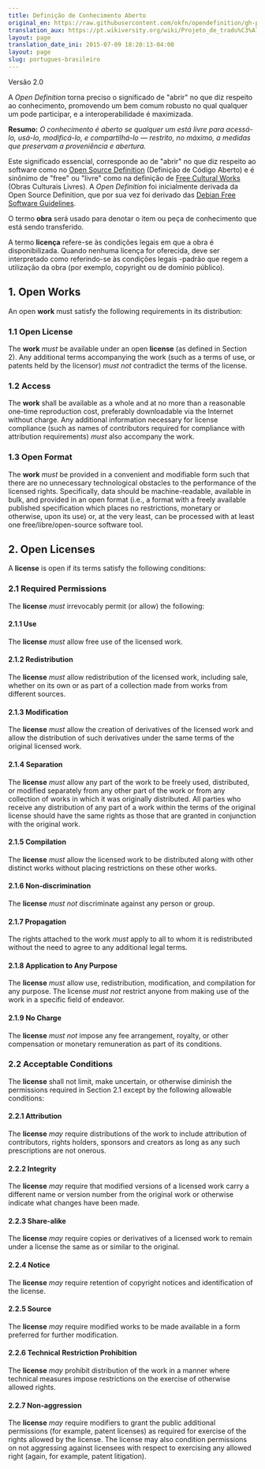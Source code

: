 ```yaml
---
title: Definição de Conhecimento Aberto
original_en: https://raw.githubusercontent.com/okfn/opendefinition/gh-pages/od/index.markdown
translation_aux: https://pt.wikiversity.org/wiki/Projeto_de_tradu%C3%A7%C3%A3o_da_Open_Data_Definition_2.0
layout: page
translation_date_ini: 2015-07-09 18:20:13-04:00
layout: page
slug: portugues-brasileiro
---
```


Versão 2.0

A *Open Definition* torna preciso o significado de "abrir" no que diz respeito ao conhecimento, promovendo um bem comum robusto no qual qualquer um pode participar, e a interoperabilidade é maximizada.

**Resumo:** *O conhecimento é aberto se qualquer um está livre para acessá-lo, usá-lo, modificá-lo, e compartilhá-lo — restrito, no máximo, a medidas que preservam a proveniência e abertura.*

Este significado essencial, corresponde ao de "abrir" no que diz respeito ao software como no [Open Source Definition](http://www.opensource.org/docs/osd) (Definição de Código Aberto) e é sinônimo de "free" ou "livre" como na definição de [Free Cultural Works](http://freedomdefined.org) (Obras Culturais Livres). A *Open Definition* foi inicialmente derivada da Open Source Definition, que por sua vez foi derivado das [Debian Free Software Guidelines](http://www.debian.org/social_contract).

O termo **obra** será usado para denotar o item ou peça de conhecimento que está sendo transferido.

A termo **licença** refere-se às condições legais em que a obra é disponibilizada. Quando nenhuma licença for oferecida, deve ser interpretado como referindo-se às condições legais -padrão que regem a utilização da obra (por exemplo, copyright ou de domínio público).

## 1. Open Works

An open **work** must satisfy the following requirements in its distribution:

### 1.1 Open License

The **work** *must* be available under an open **license** (as defined in Section 2).
Any additional terms accompanying the work (such as a terms of use, or patents held by the licensor) *must not* 
contradict the terms of the license.

### 1.2 Access

The **work** shall be available as a whole and at no more than a reasonable 
one-time reproduction cost, preferably downloadable via the Internet without charge.
Any additional information necessary for license compliance (such as names of 
contributors required for compliance with attribution requirements) *must* also 
accompany the work.

### 1.3 Open Format

The **work** *must* be provided in a convenient and modifiable form such
that there are no unnecessary technological obstacles to the performance of the
licensed rights. Specifically, data should be machine-readable, available in
bulk, and provided in an open format (i.e., a format with a freely available
published specification which places no restrictions, monetary or otherwise, upon
its use) or, at the very least, can be processed with at least one free/libre/open-source
software tool.


## 2. Open Licenses

A **license** is open if its terms satisfy the following conditions:

### 2.1 Required Permissions

The **license** *must* irrevocably permit (or allow) the following:

#### 2.1.1 Use

The **license** *must* allow free use of the licensed work.

#### 2.1.2 Redistribution

The **license** *must* allow redistribution of the licensed work, 
including sale, whether on its own or as part of a collection made from 
works from different sources.

#### 2.1.3 Modification

The **license** *must* allow the creation of derivatives of the licensed 
work and allow the distribution of such derivatives under the same
terms of the original licensed work.

#### 2.1.4 Separation

The **license** *must* allow any part of the work
to be freely used, distributed, or modified separately from any other part 
of the work or from any collection of works in which it was originally 
distributed. All parties who receive any distribution of any part of
a work within the terms of the original license should have the same rights
as those that are granted in conjunction with the original work.

#### 2.1.5 Compilation

The **license** *must* allow the licensed work to be distributed along 
with other distinct works without placing restrictions on these other works.

#### 2.1.6 Non-discrimination

The **license** *must not* discriminate against any person or group.

#### 2.1.7 Propagation

The rights attached to the work *must* apply to all to whom it is redistributed 
without the need to agree to any additional legal terms.

#### 2.1.8 Application to Any Purpose

The **license** *must* allow use, redistribution, modification, and 
compilation for any purpose. The license *must not* restrict anyone
from making use of the work in a specific field of endeavor.

#### 2.1.9 No Charge

The **license** *must not* impose any fee arrangement, royalty, or other
compensation or monetary remuneration as part of its conditions.

### 2.2 Acceptable Conditions

The **license** shall not limit, make uncertain, or otherwise diminish the permissions 
required in Section 2.1 except by the following allowable conditions:

#### 2.2.1 Attribution

The **license** *may* require distributions of the work to include attribution
of contributors, rights holders, sponsors and creators as long as
any such prescriptions are not onerous.

#### 2.2.2 Integrity

The **license** *may* require that modified versions of a licensed work
carry a different name or version number from the original work or 
otherwise indicate what changes have been made. 

#### 2.2.3 Share-alike

The **license** *may* require copies or derivatives of a licensed work to remain
under a license the same as or similar to the original.

#### 2.2.4 Notice

The **license** *may* require retention of copyright notices and identification of the license.

#### 2.2.5 Source

The **license** *may* require modified works to be made available in a form preferred for further modification.

#### 2.2.6 Technical Restriction Prohibition

The **license** *may* prohibit distribution of the work in a manner where technical measures impose restrictions on the exercise of otherwise allowed rights.

#### 2.2.7 Non-aggression

The **license** *may* require modifiers to grant the public additional permissions (for example, patent licenses) as required for exercise of the rights allowed by the license. The license may also condition permissions on not aggressing against licensees with respect to exercising any allowed right (again, for example, patent litigation).

